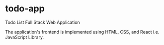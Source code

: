 # todo-app
Todo List Full Stack Web Application

The application's frontend is implemented using HTML, CSS, and React i.e. JavaScript Library.
